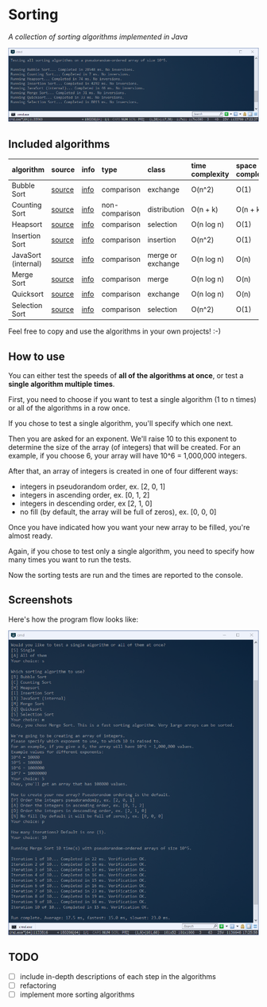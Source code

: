 # Sorting

*A collection of sorting algorithms implemented in Java*

![App results](https://github.com/gotonode/sorting/blob/master/docs/images/app01.png)

## Included algorithms

| algorithm | source | info | type | class | time complexity | space complexity |
| :-------  | :----- | :--- | :--- | :---- | :-------------- | :--------------- |
| Bubble Sort | [source](https://github.com/gotonode/sorting/blob/master/src/sorting/algorithms/BubbleSort.java) | [info](https://en.wikipedia.org/wiki/Bubble_sort) | comparison | exchange | O(n^2) | O(1) |
| Counting Sort | [source](https://github.com/gotonode/sorting/blob/master/src/sorting/algorithms/CountingSort.java) | [info](https://en.wikipedia.org/wiki/Counting_sort) | non-comparison | distribution | O(n + k) | O(n + k) |
| Heapsort | [source](https://github.com/gotonode/sorting/blob/master/src/sorting/algorithms/Heapsort.java) | [info](https://en.wikipedia.org/wiki/Heapsort) | comparison | selection | O(n log n) | O(1) |
| Insertion Sort | [source](https://github.com/gotonode/sorting/blob/master/src/sorting/algorithms/InsertionSort.java) | [info](https://en.wikipedia.org/wiki/Insertion_sort) | comparison | insertion | O(n^2) | O(1) |
| JavaSort (internal) |  [source](https://github.com/gotonode/sorting/blob/master/src/sorting/algorithms/JavaSort.java) | [info](https://docs.oracle.com/javase/7/docs/api/java/util/Arrays.html#sort[int()]) | comparison | merge or exchange | O(n log n) | O(n) |
| Merge Sort | [source](https://github.com/gotonode/sorting/blob/master/src/sorting/algorithms/MergeSort.java) | [info](https://en.wikipedia.org/wiki/Merge_sort) | comparison | merge | O(n log n) | O(n) |
| Quicksort | [source](https://github.com/gotonode/sorting/blob/master/src/sorting/algorithms/Quicksort.java) | [info](https://en.wikipedia.org/wiki/Quicksort) | comparison | exchange | O(n log n) | O(n) |
| Selection Sort | [source](https://github.com/gotonode/sorting/blob/master/src/sorting/algorithms/SelectionSort.java) | [info](https://en.wikipedia.org/wiki/Selection_sort) | comparison | selection | O(n^2) | O(1) |

Feel free to copy and use the algorithms in your own projects! :-)

## How to use

You can either test the speeds of **all of the algorithms at once**, or test a **single algorithm multiple times**.

First, you need to choose if you want to test a single algorithm (1 to n times) or all of the algorithms in a row once.

If you chose to test a single algorithm, you'll specify which one next.

Then you are asked for an exponent. We'll raise 10 to this exponent to determine the size of the array (of integers) that will be created. For an example, if you choose 6, your array will have 10^6 = 1,000,000 integers.

After that, an array of integers is created in one of four different ways:
- integers in pseudorandom order, ex. [2, 0, 1]
- integers in ascending order, ex. [0, 1, 2]
- integers in descending order, ex [2, 1, 0]
- no fill (by default, the array will be full of zeros), ex. [0, 0, 0]

Once you have indicated how you want your new array to be filled, you're almost ready.

Again, if you chose to test only a single algorithm, you need to specify how many times you want to run the tests.

Now the sorting tests are run and the times are reported to the console.

## Screenshots

Here's how the program flow looks like:

![App results](https://github.com/gotonode/sorting/blob/master/docs/images/app02.png)

## TODO

- [ ] include in-depth descriptions of each step in the algorithms
- [ ] refactoring
- [ ] implement more sorting algorithms
